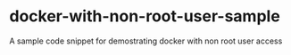 # docker-with-non-root-user-sample
A sample code snippet for demostrating docker with non root user access
